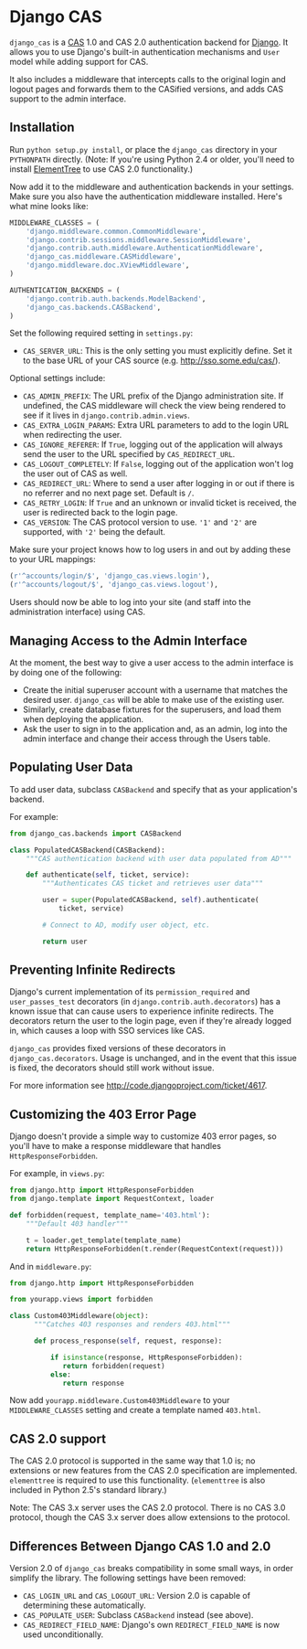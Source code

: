 # Django CAS

`django_cas` is a [CAS](http://www.ja-sig.org/products/cas/ "CAS") 1.0 and CAS 2.0 authentication backend for [Django](http://www.djangoproject.com/ "Django"). It allows you to use Django's built-in authentication mechanisms and `User` model while adding support for CAS.

It also includes a middleware that intercepts calls to the original login and logout pages and forwards them to the CASified versions, and adds CAS support to the admin interface.


## Installation

Run `python setup.py install`, or place the `django_cas` directory in your `PYTHONPATH` directly. (Note: If you're using Python 2.4 or older, you'll need to install [ElementTree](http://pypi.python.org/pypi/elementtree/ "ElementTree") to use CAS 2.0 functionality.)

Now add it to the middleware and authentication backends in your settings. Make sure you also have the authentication middleware installed. Here's what mine looks like:

```python
MIDDLEWARE_CLASSES = (
    'django.middleware.common.CommonMiddleware',
    'django.contrib.sessions.middleware.SessionMiddleware',
    'django.contrib.auth.middleware.AuthenticationMiddleware',
    'django_cas.middleware.CASMiddleware',
    'django.middleware.doc.XViewMiddleware',
)

AUTHENTICATION_BACKENDS = (
    'django.contrib.auth.backends.ModelBackend',
    'django_cas.backends.CASBackend',
)
```

Set the following required setting in `settings.py`:

* `CAS_SERVER_URL`: This is the only setting you must explicitly define.
  Set it to the base URL of your CAS source (e.g.
  http://sso.some.edu/cas/).

Optional settings include:

* `CAS_ADMIN_PREFIX`: The URL prefix of the Django administration site.
  If undefined, the CAS middleware will check the view being rendered to
  see if it lives in `django.contrib.admin.views`.
* `CAS_EXTRA_LOGIN_PARAMS`: Extra URL parameters to add to the login URL
  when redirecting the user.
* `CAS_IGNORE_REFERER`: If `True`, logging out of the application will
  always send the user to the URL specified by `CAS_REDIRECT_URL`.
* `CAS_LOGOUT_COMPLETELY`: If `False`, logging out of the application
  won't log the user out of CAS as well.
* `CAS_REDIRECT_URL`: Where to send a user after logging in or out if
  there is no referrer and no next page set. Default is `/`.
* `CAS_RETRY_LOGIN`: If `True` and an unknown or invalid ticket is
  received, the user is redirected back to the login page.
* `CAS_VERSION`: The CAS protocol version to use. `'1'` and `'2'` are
  supported, with `'2'` being the default.

Make sure your project knows how to log users in and out by adding these to your URL mappings:

```python
(r'^accounts/login/$', 'django_cas.views.login'),
(r'^accounts/logout/$', 'django_cas.views.logout'),
```

Users should now be able to log into your site (and staff into the administration interface) using CAS.


## Managing Access to the Admin Interface

At the moment, the best way to give a user access to the admin interface is by doing one of the following:

* Create the initial superuser account with a username that matches the
  desired user. `django_cas` will be able to make use of the existing
  user.
* Similarly, create database fixtures for the superusers, and load them
  when deploying the application.
* Ask the user to sign in to the application and, as an admin, log into
  the admin interface and change their access through the Users table.


## Populating User Data

To add user data, subclass `CASBackend` and specify that as your application's backend.

For example:

```python
from django_cas.backends import CASBackend

class PopulatedCASBackend(CASBackend):
    """CAS authentication backend with user data populated from AD"""

    def authenticate(self, ticket, service):
        """Authenticates CAS ticket and retrieves user data"""

        user = super(PopulatedCASBackend, self).authenticate(
            ticket, service)

        # Connect to AD, modify user object, etc.

        return user
```


## Preventing Infinite Redirects

Django's current implementation of its `permission_required` and `user_passes_test` decorators (in `django.contrib.auth.decorators`) has a known issue that can cause users to experience infinite redirects. The decorators return the user to the login page, even if they're already logged in, which causes a loop with SSO services like CAS.

`django_cas` provides fixed versions of these decorators in `django_cas.decorators`. Usage is unchanged, and in the event that this issue is fixed, the decorators should still work without issue.

For more information see http://code.djangoproject.com/ticket/4617.


## Customizing the 403 Error Page

Django doesn't provide a simple way to customize 403 error pages, so you'll have to make a response middleware that handles `HttpResponseForbidden`.

For example, in `views.py`:

```python
from django.http import HttpResponseForbidden
from django.template import RequestContext, loader

def forbidden(request, template_name='403.html'):
    """Default 403 handler"""

    t = loader.get_template(template_name)
    return HttpResponseForbidden(t.render(RequestContext(request)))
```

And in `middleware.py`:

```python
from django.http import HttpResponseForbidden

from yourapp.views import forbidden

class Custom403Middleware(object):
      """Catches 403 responses and renders 403.html"""

      def process_response(self, request, response):

          if isinstance(response, HttpResponseForbidden):
             return forbidden(request)
          else:
             return response
```

Now add `yourapp.middleware.Custom403Middleware` to your `MIDDLEWARE_CLASSES` setting and create a template named `403.html`.

## CAS 2.0 support

The CAS 2.0 protocol is supported in the same way that 1.0 is; no extensions or new features from the CAS 2.0 specification are implemented. `elementtree` is required to use this functionality. (`elementtree` is also included in Python 2.5's standard library.)

Note: The CAS 3.x server uses the CAS 2.0 protocol. There is no CAS 3.0 protocol, though the CAS 3.x server does allow extensions to the protocol.


## Differences Between Django CAS 1.0 and 2.0

Version 2.0 of `django_cas` breaks compatibility in some small ways, in order simplify the library. The following settings have been removed:

* `CAS_LOGIN_URL` and `CAS_LOGOUT_URL`: Version 2.0 is capable of
  determining these automatically.
* `CAS_POPULATE_USER`: Subclass `CASBackend` instead (see above).
* `CAS_REDIRECT_FIELD_NAME`: Django's own `REDIRECT_FIELD_NAME` is now
  used unconditionally.
